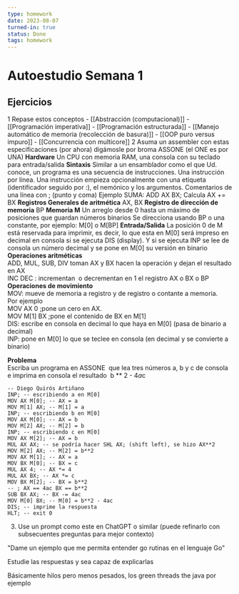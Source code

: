 ```yaml
---
type: homework
date: 2023-08-07
turned-in: true
status: Done
tags: homework
---
```

#  Autoestudio Semana 1

## Ejercicios
1 Repase estos conceptos
	- [[Abstracción (computacional)]]
	- [[Programación imperativa]]
	- [[Programación estructurada]]
	- [[Manejo automático de memoria (recolección de basura)]]
	- [[OOP puro versus impuro]]
	- [[Concurrencia con multicore]]
2 Asuma un assembler con estas especificaciones (por ahora) digámosle por broma ASSONE (el ONE es por UNA)
**Hardware**
Un CPU con memoria RAM, una consola con su teclado para entrada/salida
**Sintaxis**
Similar a un ensamblador como el que Ud. conoce, un programa es una secuencia de instrucciones. Una instrucción por línea. Una instrucción empieza opcionalmente con una etiqueta (identificador seguido por :), el nemónico y los argumentos. Comentarios de una línea con ; (punto y coma)
Ejemplo
SUMA: ADD AX BX; Calcula AX += BX
**Registros Generales de aritmética**
AX, BX
**Registro de dirección de memoria**
BP
**Memoria M**
Un arreglo desde 0 hasta un máximo de posiciones que guardan números binarios   Se direcciona usando BP o una constante, por ejemplo: M[0] o M[BP]
**Entrada/Salida**
La posición 0 de M está reservada para imprimir, es decir, lo que esta en M[0] será impreso en decimal en consola si se ejecuta DIS (display). Y si se ejecuta INP se lee de consola un número decimal y se pone en M[0] su versión en binario
**Operaciones aritméticas**  
ADD, MUL, SUB, DIV toman AX y BX hacen la operación y dejan el resultado en AX  
INC DEC : incrementan  o decrementan en 1 el registro AX o BX o BP  
**Operaciones de movimiento**  
MOV: mueve de memoria a registro y de registro o contante a memoria.  
Por ejemplo  
MOV AX 0 ;pone un cero en AX.  
MOV M[1] BX ;pone el contenido de BX en M[1]  
DIS: escribe en consola en decimal lo que haya en M[0] (pasa de binario a decimal)  
INP: pone en M[0] lo que se teclee en consola (en decimal y se convierte a binario)

**Problema**  
Escriba un programa en ASSONE  que lea tres números a, b y c de consola e imprima en consola el resultado  b ** 2 - 4*a*c  

```ASSEMBLY
-- Diego Quirós Artiñano
INP; -- escribiendo a en M[0]
MOV AX M[0]; -- AX = a
MOV M[1] AX; -- M[1] = a
INP; -- escribiendo b en M[0]
MOV AX M[0]; -- AX = b
MOV M[2] AX; -- M[2] = b
INP; -- escribiendo c en M[0]
MOV AX M[2]; -- AX = b
MUL AX AX; -- se podría hacer SHL AX; (shift left), se hizo AX**2
MOV M[2] AX; -- M[2] = b**2
MOV AX M[1]; -- AX = a
MOV BX M[0]; -- BX = c
MUL AX 4; -- AX *= 4
MUL AX BX; -- AX *= c
MOV BX M[2]; -- BX = b**2
-- ; AX == 4ac BX == b**2
SUB BX AX; -- BX -= 4ac
MOV M[0] BX; -- M[0] = b**2 - 4ac
DIS; -- imprime la respuesta
HLT; -- exit 0
```


3) Use un prompt como este en ChatGPT o similar (puede refinarlo con subsecuentes preguntas para mejor contexto)

  

"Dame un ejemplo que me permita entender go rutinas en el lenguaje Go"

  

Estudie las respuestas y sea capaz de explicarlas

Básicamente hilos pero menos pesados, los green threads the java por ejemplo